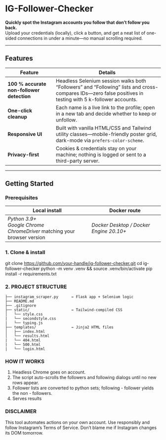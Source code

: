 # IG-Follower-Checker

**Quickly spot the Instagram accounts you follow that don’t follow you back.**  
Upload your credentials (locally), click a button, and get a neat list of one-sided connections in under a minute—no manual scrolling required.

---

##  Features
| Feature | Details |
|---------|---------|
| **100 % accurate non-follower detection** | Headless Selenium session walks both “Followers” and “Following” lists and cross-compares IDs—zero false positives in testing with 5 k-follower accounts. |
| **One-click cleanup** | Each name is a live link to the profile; open in a new tab and decide whether to keep or unfollow. |
| **Responsive UI** | Built with vanilla HTML/CSS and Tailwind utility classes—mobile-friendly poster grid, dark-mode via `prefers-color-scheme`. |
| **Privacy-first** | Cookies & credentials stay on your machine; nothing is logged or sent to a third-party server. |

---

##  Getting Started

### Prerequisites

| Local install | Docker route |
|---------------|--------------|
| *Python 3.9+*<br>*Google Chrome*<br>*ChromeDriver* matching your browser version | *Docker Desktop / Docker Engine 20.10+* |

### 1. Clone & install

git clone https://github.com/your-handle/ig-follower-checker.git
cd ig-follower-checker
python -m venv .venv && source .venv/bin/activate
pip install -r requirements.txt

### 2. PROJECT STRUCTURE
```
├── instagram_scraper.py      ← Flask app + Selenium logic
├── README.md
├── .gitignore
├── static/                   ← Tailwind-compiled CSS
│   └── style.css
|   └── secondstyle.css
|   └── typing.js
├── templates/                ← Jinja2 HTML files
│   ├── index.html
│   └── results.html
|   └── 404.html
|   └── 500.html
|   └── login.html
```
### HOW IT WORKS
1. Headless Chrome goes on account.
2. The script auto-scrolls the followers and following dialogs until no new rows appear.
3. Follower lists are converted to python sets; following - follower yields the non - followers.
4. Serves results

### DISCLAIMER
This tool automates actions on your own account. Use responsibly and follow Instagram’s Terms of Service. Don’t blame me if Instagram changes its DOM tomorrow.


